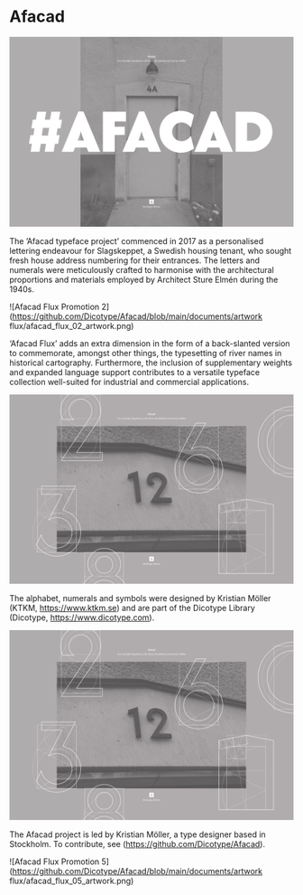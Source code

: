 # Afacad
![Afacad Flux Promotion 1](https://github.com/Dicotype/Afacad/blob/main/documents/artwork/afacad_01_artwork.png)

The ’Afacad typeface project’ commenced in 2017 as a personalised lettering endeavour for Slagskeppet, a Swedish housing tenant, who sought fresh house address numbering for their entrances. The letters and numerals were meticulously crafted to harmonise with the architectural proportions and materials employed by Architect Sture Elmén during the 1940s.

![Afacad Flux Promotion 2](https://github.com/Dicotype/Afacad/blob/main/documents/artwork flux/afacad_flux_02_artwork.png)

‘Afacad Flux’ adds an extra dimension in the form of a back-slanted version to commemorate, amongst other things, the typesetting of river names in historical cartography. Furthermore, the inclusion of supplementary weights and expanded language support contributes to a versatile typeface collection well-suited for industrial and commercial applications.

![Afacad Flux Promotion 3](https://github.com/Dicotype/Afacad/blob/main/documents/artwork/afacad_03_artwork.png)

The alphabet, numerals and symbols were designed by Kristian Möller (KTKM, https://www.ktkm.se) and are part of the Dicotype Library (Dicotype, https://www.dicotype.com).

![Afacad Flux Promotion 4](https://github.com/Dicotype/Afacad/blob/main/documents/artwork/afacad_04_artwork.png)

The Afacad project is led by Kristian Möller, a type designer based in Stockholm. To contribute, see (https://github.com/Dicotype/Afacad).

![Afacad Flux Promotion 5](https://github.com/Dicotype/Afacad/blob/main/documents/artwork flux/afacad_flux_05_artwork.png)


